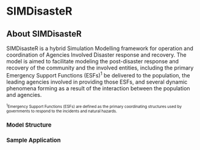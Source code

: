 # SIMDisasteR
## About SIMDisasteR
SIMDisasteR is a hybrid Simulation Modelling framework for operation and coordination of Agencies Involved Disaster response and recovery. The model is aimed to facilitate modeling the post-disaster response and recovery of the community and the involved entities, including the primary Emergency Support Functions (ESFs)<sup>1</sup> be delivered to the population, the leading agencies involved in providing those ESFs, and several dynamic phenomena forming as a result of the interaction between the population and agencies.


<p><font size="1"> <sup>1</sup>Emergency Support Functions (ESFs) are defined as the primary coordinating structures used by governments to respond to the incidents and natural hazards. </p>

## Model Structure


## Sample Application
